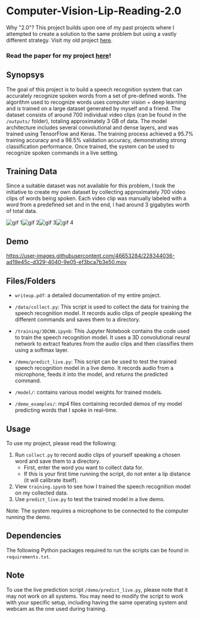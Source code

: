 # Computer-Vision-Lip-Reading-2.0
Why "2.0"? This project builds upon one of my past projects where I attempted to create a solution to the same problem but using a vastly different strategy. Visit my old project [here](https://github.com/allenye66/Computer-Vision-Lip-Reading).


### Read the paper for my project [here](https://docs.google.com/document/d/1FLVwjXf4BfxgjIBl9CszCMwwwQ-Tm0crAv71qGPmLCM/edit)!


## Synopsys

The goal of this project is to build a speech recognition system that can accurately recognize spoken words from a set of pre-defined words. The algorithm used to recognize words uses computer vision + deep learning and is trained on a large dataset generated by myself and a friend. The dataset consists of around 700 individual video clips (can be found in the ```/outputs/``` folder), totaling approximately 3 GB of data. The model architecture includes several convolutional and dense layers, and was trained using TensorFlow and Keras. The training process achieved a 95.7% training accuracy and a 98.5% validation accuracy, demonstrating strong classification performance. Once trained, the system can be used to recognize spoken commands in a live setting.

## Training Data

Since a suitable dataset was not available for this problem, I took the initiative to create my own dataset by collecting approximately 700 video clips of words being spoken. Each video clip was manually labeled with a word from a predefined set and in the end, I had around 3 gigabytes worth of total data.

<div style="display: flex;">
  <img src="https://user-images.githubusercontent.com/46653284/230745100-da996aaf-f743-4363-b715-6e2ee41493b4.gif" alt="gif 1" >
  <img src="https://user-images.githubusercontent.com/46653284/230745107-2c7c3282-183a-49c7-ad1e-507eb4a2493d.gif" alt="gif 2" >
  <img src="https://user-images.githubusercontent.com/46653284/230745108-70e30408-e504-4d1b-8dbc-2f51be5b39ec.gif" alt="gif 3">
  <img src="https://user-images.githubusercontent.com/46653284/230745525-236348de-c8d4-4bef-94b8-1709513500e8.gif" alt="gif 4">
</div>


## Demo

https://user-images.githubusercontent.com/46653284/228344036-ad19e45c-d329-4040-9e05-ef3bca7b3e50.mov



## Files/Folders

- `writeup.pdf`: a detailed documentation of my entire project.

- `/data/collect.py`: This script is used to collect the data for training the speech recognition model. It records audio clips of people speaking the different commands and saves them to a directory.

- `/training/3DCNN.ipynb`: This Jupyter Notebook contains the code used to train the speech recognition model. It uses a 3D convolutional neural network to extract features from the audio clips and then classifies them using a softmax layer.

- `/demo/predict_live.py`: This script can be used to test the trained speech recognition model in a live demo. It records audio from a microphone, feeds it into the model, and returns the predicted command.

- `/model/`: contains various model weights for trained models.

- `/demo_examples/`: mp4 files containing recorded demos of my model predicting words that I spoke in real-time.


## Usage

To use my project, please read the following:

1. Run `collect.py` to record audio clips of yourself speaking a chosen word and save them to a directory.
    - First, enter the word you want to collect data for.
    - If this is your first time running the script, do not enter a lip distance (it will calibrate itself).
2. View `training.ipynb` to see how I trained the speech recognition model on my collected data.
3. Use `predict_live.py` to test the trained model in a live demo. 

Note: The system requires a microphone to be connected to the computer running the demo. 

## Dependencies

The following Python packages required to run the scripts can be found in ```requirements.txt```.


## Note

To use the live prediction script `/demo/predict_live.py`, please note that it may not work on all systems. You may need to modify the script to work with your specific setup, including having the same operating system and webcam as the one used during training.




